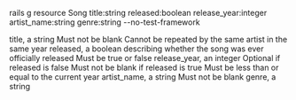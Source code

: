 rails g resource Song title:string released:boolean release_year:integer artist_name:string genre:string --no-test-framework

title, a string
    Must not be blank
    Cannot be repeated by the same artist in the same year
released, a boolean describing whether the song was ever officially released
    Must be true or false
release_year, an integer
    Optional if released is false
    Must not be blank if released is true
    Must be less than or equal to the current year
artist_name, a string
    Must not be blank
genre, a string